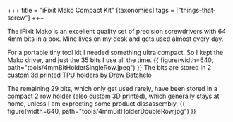 +++
title = "iFixit Mako Compact Kit"
[taxonomies]
tags = ["things-that-screw"]
+++

The iFixit Mako is an excellent quality set of precision screwdrivers with 64 4mm bits in a box. Mine lives on my desk and gets used almost every day. 

For a portable tiny tool kit I needed something ultra compact. So I kept the Mako driver, and just the 35 bits I use all the time.
{{ figure(width=640, path="tools/4mmBitHolderSingleRow.jpeg") }}
The bits are stored in 2 [custom 3d printed TPU holders by Drew Batchelo](https://www.printables.com/model/700125-4mm-screwdriver-bit-holders)

The remaining 29 bits, which only get used rarely, have been stored in a compact 2 row holder ([also custom 3D printed](https://www.printables.com/model/700886-compact-bit-holder-for-30-4mm-screwdriver-bits)), which generally stays at home, unless I am exprecting some product dissassembly. 
{{ figure(width=640, path="tools/4mmBitHolderDoubleRow.jpg") }}
